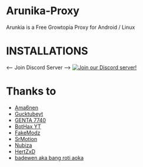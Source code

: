 # Arunika-Proxy 
Arunkia is a Free Growtopia Proxy for Android / Linux

# INSTALLATIONS 
<-- Join Discord Server -->
[![Join our Discord server!](https://invidget.switchblade.xyz/hC7HPpHTRT)](http://discord.gg/hC7HPpHTRT)

# Thanks to
* [Ama6nen](https://github.com/ama6nen)
* [Gucktubeyt](https://github.com/gucktubeyt)
* [GENTA 7740](https://github.com/GENTA7740)
* [BotHax YT](https://github.com/sTYzaBUvqRIj)
* [FakeModz](https://github.com/fakemodz)
* [SrMotion](https://github.com/SrMotion)
* [Nubiza](https://github.com/nubiza)
* [HertZxD](https://github.com/HertZxD)
* [badewen aka bang roti aoka](https://github.com/badewen)
